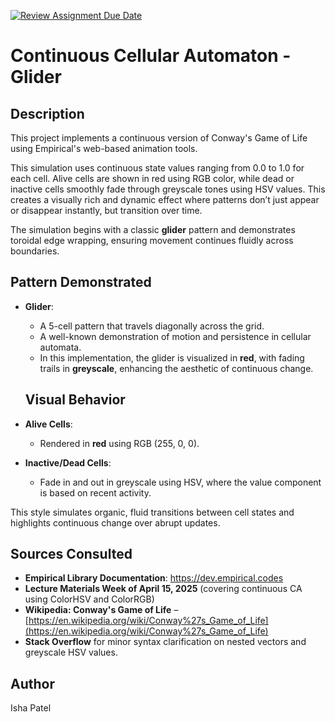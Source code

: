 [![Review Assignment Due Date](https://classroom.github.com/assets/deadline-readme-button-22041afd0340ce965d47ae6ef1cefeee28c7c493a6346c4f15d667ab976d596c.svg)](https://classroom.github.com/a/StQAS8iq)

# Continuous Cellular Automaton - Glider

## Description

This project implements a continuous version of Conway's Game of Life using Empirical's web-based animation tools.

This simulation uses continuous state values ranging from 0.0 to 1.0 for each cell. Alive cells are shown in red using RGB color, while dead or inactive cells smoothly fade through greyscale tones using HSV values. This creates a visually rich and dynamic effect where patterns don’t just appear or disappear instantly, but transition over time.

The simulation begins with a classic **glider** pattern and demonstrates toroidal edge wrapping, ensuring movement continues fluidly across boundaries.

## Pattern Demonstrated

- **Glider**:
  - A 5-cell pattern that travels diagonally across the grid.
  - A well-known demonstration of motion and persistence in cellular automata.
  - In this implementation, the glider is visualized in **red**, with fading trails in **greyscale**, enhancing the aesthetic of continuous change.

  ## Visual Behavior

- **Alive Cells**:
  - Rendered in **red** using RGB (255, 0, 0).
- **Inactive/Dead Cells**:
  - Fade in and out in greyscale using HSV, where the value component is based on recent activity.

This style simulates organic, fluid transitions between cell states and highlights continuous change over abrupt updates.

## Sources Consulted

- **Empirical Library Documentation**: https://dev.empirical.codes
- **Lecture Materials Week of April 15, 2025** (covering continuous CA using ColorHSV and ColorRGB)
- **Wikipedia: Conway's Game of Life** – [https://en.wikipedia.org/wiki/Conway%27s_Game_of_Life](https://en.wikipedia.org/wiki/Conway%27s_Game_of_Life)
- **Stack Overflow** for minor syntax clarification on nested vectors and greyscale HSV values.

## Author

Isha Patel
